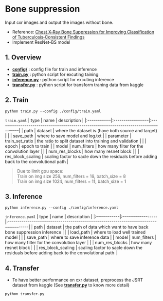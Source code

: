 # Bone suppression
Input cxr images and output the images without bone. 
- Reference: [Chest X‐Ray Bone Suppression for Improving Classification of
Tuberculosis‐Consistent Findings](https://arxiv.org/abs/2104.04518)
- Implement ResNet-BS model

## 1. Overview

- [**config/**](config) : config file for train and inference
- [**train.py**](train.py) : python script for excuting taining
- [**inference.py**](inference.py) : python script for excuting inference
- [**transfer.py**](transfer.py) : python script for transform traning data from kaggle

## 2. Train 
```
python train.py --config ./config/train.yaml
```
```train.yaml```
| type        | name              | description                                                                             |
|:------------|:------------------|:----------------------------------------------------------------------------------------|
| path        | dataset           | where the dataset is (have both source and target)                                      |
|             | save_path         | where to save model and log.txt                                                         |
| parameter   | train_set_ratio   | the ratio to split dataset into training and validation                                 |
|             | epoch             | epoch to train                                                                          |
| model       | num_filters       | how many filter for the convolution layer                                               |
|             | num_res_blocks    | how many resnet block                                                                   |
|             | res_block_scaling | scaling factor to sacle down the residuals before adding back to the convolutional path |
> Due to limit gpu space:  
> Train on img size 256, num_filters = 16, batch_size = 8   
> Train on img size 1024, num_filters = 11, batch_size = 1

## 3. Inference 
```
python inference.py --config ./config/inference.yaml
```
```inference.yaml```
| type        | name              | description                                                                             |
|:------------|:------------------|:----------------------------------------------------------------------------------------|
| path        | dataset           | the path of data which want to have back bone suppression inference                     |
|             | load_path         | where to load well trained model                                                        |
|             | save_path         | where to save inference data                                                            |
| model       | num_filters       | how many filter for the convolution layer                                               |
|             | num_res_blocks    | how many resnet block                                                                   |
|             | res_block_scaling | scaling factor to sacle down the residuals before adding back to the convolutional path |

## 4. Transfer
- To have better performance on cxr dataset, preprocess the JSRT dataset from kaggle (See [**transfer.py**](transfer.py) to know more detail)
```
python transfer.py
```